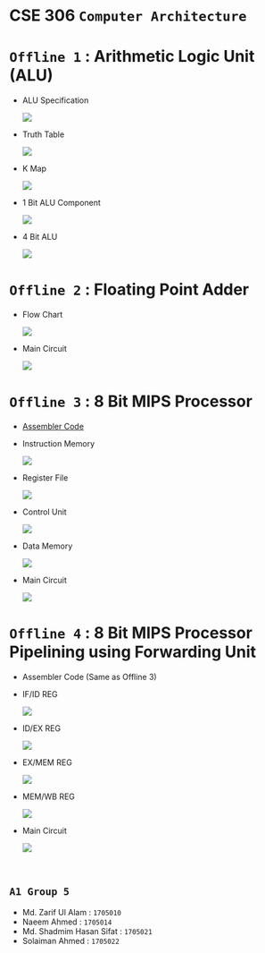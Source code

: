 # **CSE 306 `Computer Architecture`**
 
# **`Offline 1`** : **Arithmetic Logic Unit (ALU)**

- ALU Specification

    ![](Offline%201/Specification.png)    
    
- Truth Table

    ![](Offline%201/TruthTable.png)

- K Map

    ![](Offline%201/K-Map.png)
- 1 Bit ALU Component

    ![](Offline%201/1_BIT_ALU.png)

- 4 Bit ALU

    ![](Offline%201/4_BIT_ALU.png)

# **`Offline 2`** : Floating Point Adder

- Flow Chart 

    ![](Offline%202/flowchart.png)

- Main Circuit 

    ![](Offline%202/circuit.png)

# **`Offline 3`** : 8 Bit MIPS Processor

 - [Assembler Code](Offline%203/A1_Group5_Submission/A1_Group5_Necessary_Content/assembler.cpp)

 - Instruction Memory

    ![](Offline%203/instruction_memory.png)

 - Register File

    ![](Offline%203/register_file.png)

- Control Unit

    ![](Offline%203/control_unit.png)

- Data Memory

    ![](Offline%203/data_memory.png)

- Main Circuit

    ![](Offline%203/circuit.png)


# **`Offline 4`** : 8 Bit MIPS Processor Pipelining using Forwarding Unit

- Assembler Code (Same as Offline 3)

- IF/ID REG

    ![](Offline%204/IF_ID_REG.png)

- ID/EX REG

    ![](Offline%204/ID_EX_REG.png)

- EX/MEM REG

    ![](Offline%204/EX_MEM_REG.png)

- MEM/WB REG

    ![](Offline%204/MEM_WB_REG.png)

- Main Circuit 

    ![](Offline%204/main.png)

&nbsp;

## `A1 Group 5`

- Md. Zarif Ul Alam : `1705010` 
- Naeem Ahmed : `1705014` 
- Md. Shadmim Hasan Sifat : `1705021` 
- Solaiman Ahmed : `1705022`